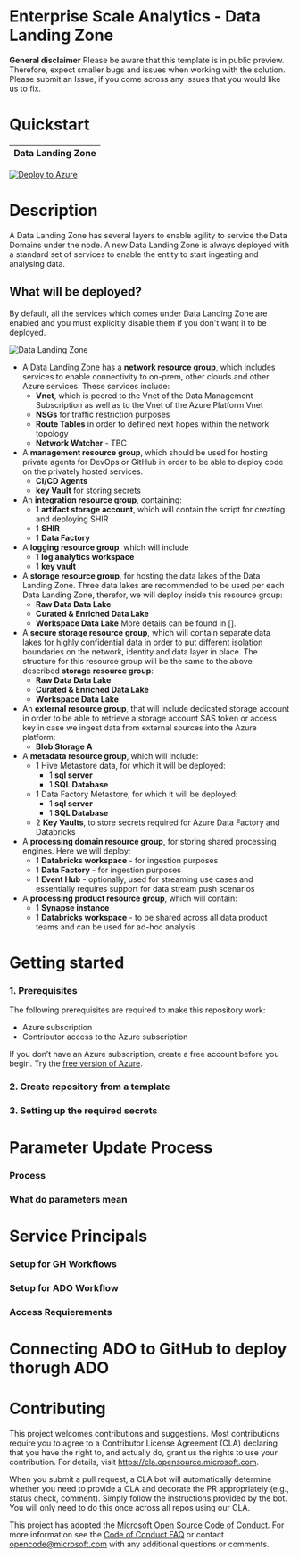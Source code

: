 # Enterprise Scale Analytics - Data Landing Zone

**General disclaimer** Please be aware that this template is in public preview. Therefore, expect smaller bugs and issues when working with the solution. Please submit an Issue, if you come across any issues that you would like us to fix.


# Quickstart

| Data Landing Zone |
|:--------------|
[![Deploy to Azure](https://aka.ms/deploytoazurebutton)](https%3A%2F%2Fraw.githubusercontent.com%2FAzure%2Fdata-node%2Fmain%2Fdocs%2Freference%2Fdeploy.dataNode.json)

# Description 
A Data Landing Zone has several layers to enable agility to service the Data Domains under the node. A new Data Landing Zone is always deployed with a standard set of services to enable the entity to start ingesting and analysing data.

## What will be deployed?

By default, all the services which comes under Data Landing Zone are enabled and you must explicitly disable them if you don't want it to be deployed. 

![Data Landing Zone](./media/datalandingzone.png)

 - A Data Landing Zone has a **network resource group**, which includes services to enable connectivity to on-prem, other clouds and other Azure services. These services include: 
    - **Vnet**, which is peered to the Vnet of the Data Management Subscription as well as to the Vnet of the Azure Platform Vnet
    - **NSGs** for traffic restriction purposes
    - **Route Tables** in order to defined next hopes within the network topology
    - **Network Watcher** - TBC
- A **management resource group**, which should be used for hosting private agents for DevOps or GitHub in order to be able to deploy code on the privately hosted services. 
    - **CI/CD Agents** 
    - **key Vault** for storing secrets
- An **integration resource group**, containing: 
    - 1 **artifact storage account**, which will contain the script for creating and deploying SHIR
    - 1 **SHIR** 
    - 1 **Data Factory**
- A **logging resource group**, which will include
    - 1 **log analytics workspace**
    - 1 **key vault**
- A **storage resource group**, for hosting the data lakes of the Data Landing Zone. Three data lakes are recommended to be used per each Data Landing Zone, therefor, we will deploy inside this resource group: 
    - **Raw Data Data Lake**
    - **Curated & Enriched Data Lake**
    - **Workspace Data Lake**
    More details can be found in [].
- A **secure storage resource group**, which will contain separate data lakes for highly confidential data in order to put different isolation boundaries on the network, identity and data layer in place. The structure for this resource group will be the same to the above described **storage resource group**:
    - **Raw Data Data Lake**
    - **Curated & Enriched Data Lake**
    - **Workspace Data Lake**
- An **external resource group**, that will include dedicated storage account in order to be able to retrieve a storage account SAS token or access key in case we ingest data from external sources into the Azure platform: 
    - **Blob Storage A**
- A **metadata resource group**, which will include:
    - 1 Hive Metastore data, for which it will be deployed: 
        - 1 **sql server** 
        - 1 **SQL Database**
    - 1 Data Factory Metastore, for which it will be deployed:
        - 1 **sql server** 
        - 1 **SQL Database**
    - 2 **Key Vaults**, to store secrets required for Azure Data Factory and  Databricks
- A **processing domain resource group**, for storing shared processing engines. Here we will deploy:
    - 1 **Databricks workspace** - for ingestion purposes 
    - 1 **Data Factory** - for ingestion purposes
    - 1 **Event Hub** - optionally, used for streaming use cases and essentially requires support for data stream push scenarios
- A **processing product resource group**, which will contain:
    - 1 **Synapse instance**
    - 1 **Databricks workspace** - to be shared across all data product teams and can be used for ad-hoc analysis 


    
# Getting started

### 1. Prerequisites

The following prerequisites are required to make this repository work:
- Azure subscription
- Contributor access to the Azure subscription

If you don’t have an Azure subscription, create a free account before you begin. Try the [free version of Azure](https://azure.microsoft.com/en-in/free/).


### 2. Create repository from a template

### 3. Setting up the required secrets

# Parameter Update Process

### Process

### What do parameters mean

# Service Principals

### Setup for GH Workflows

### Setup for ADO Workflow

### Access Requierements

# Connecting ADO to GitHub to deploy thorugh ADO

# Contributing

This project welcomes contributions and suggestions.  Most contributions require you to agree to a
Contributor License Agreement (CLA) declaring that you have the right to, and actually do, grant us
the rights to use your contribution. For details, visit https://cla.opensource.microsoft.com.

When you submit a pull request, a CLA bot will automatically determine whether you need to provide
a CLA and decorate the PR appropriately (e.g., status check, comment). Simply follow the instructions
provided by the bot. You will only need to do this once across all repos using our CLA.

This project has adopted the [Microsoft Open Source Code of Conduct](https://opensource.microsoft.com/codeofconduct/).
For more information see the [Code of Conduct FAQ](https://opensource.microsoft.com/codeofconduct/faq/) or
contact [opencode@microsoft.com](mailto:opencode@microsoft.com) with any additional questions or comments.
